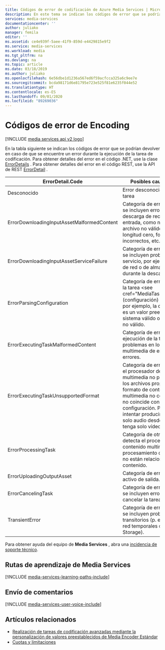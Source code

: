 ```yaml
---
title: Códigos de error de codificación de Azure Media Services | Microsoft Docs
description: En este tema se indican los códigos de error que se podrían devolver en caso de que se encuentre un error durante la ejecución de la tarea de Encoding.
services: media-services
documentationcenter: ''
author: juliako
manager: femila
editor: ''
ms.assetid: ce4e939f-5aee-41f9-859d-e4429815e9f2
ms.service: media-services
ms.workload: media
ms.tgt_pltfrm: na
ms.devlang: na
ms.topic: article
ms.date: 03/18/2019
ms.author: juliako
ms.openlocfilehash: 6e56dbe1d1236a567ed6f59acfcca325a6c9ee7e
ms.sourcegitcommit: bcda98171d6e81795e723e525f81e6235f044e52
ms.translationtype: HT
ms.contentlocale: es-ES
ms.lasthandoff: 09/01/2020
ms.locfileid: "89269036"
---
```

# <a name="encoding-error-codes"></a>Códigos de error de Encoding

[!INCLUDE [media services api v2 logo](./includes/v2-hr.md)]

En la tabla siguiente se indican los códigos de error que se podrían devolver en caso de que se encuentre un error durante la ejecución de la tarea de codificación.  Para obtener detalles del error en el código .NET, use la clase [ErrorDetails](/previous-versions/azure/jj126075(v=azure.100)) . Para obtener detalles del error en el código REST, use la API de REST [ErrorDetail](/rest/api/media/operations/errordetail) .

| ErrorDetail.Code | Posibles causas de error |
| --- | --- |
| Desconocido |Error desconocido al ejecutar la tarea |
| ErrorDownloadingInputAssetMalformedContent |Categoría de errores en la que se incluyen errores en la descarga de recursos de entrada, como nombres de archivo no válidos, archivos de longitud cero, formatos incorrectos, etc. |
| ErrorDownloadingInputAssetServiceFailure |Categoría de errores en la que se incluyen problemas en el servicio, por ejemplo, errores de red o de almacenamiento durante la descarga. |
| ErrorParsingConfiguration |Categoría de errores en la que la tarea \<see cref="MediaTask.PrivateData"/> (configuración) no es válida; por ejemplo, la configuración no es un valor preestablecido del sistema válido o contiene XML no válido. |
| ErrorExecutingTaskMalformedContent |Categoría de errores durante la ejecución de la tarea en la que problemas en los archivos multimedia de entrada provocan errores. |
| ErrorExecutingTaskUnsupportedFormat |Categoría de errores en la que el procesador de contenido multimedia no puede procesar los archivos proporcionados: formato de contenido multimedia no compatible o que no coincide con la configuración. Por ejemplo, intentar producir una salida de solo audio desde un activo que tenga solo vídeo. |
| ErrorProcessingTask |Categoría de otros errores que detecta el procesador de contenido multimedia durante el procesamiento de la tarea y que no están relacionados con el contenido. |
| ErrorUploadingOutputAsset |Categoría de errores al cargar el activo de salida. |
| ErrorCancelingTask |Categoría de errores en la que se incluyen errores al intentar cancelar la tarea. |
| TransientError |Categoría de errores en la que se incluyen problemas transitorios (p. ej., problemas de red temporales con Azure Storage). |

Para obtener ayuda del equipo de **Media Services** , abra una [incidencia de soporte técnico](https://portal.azure.com/#blade/Microsoft_Azure_Support/HelpAndSupportBlade).

## <a name="media-services-learning-paths"></a>Rutas de aprendizaje de Media Services
[!INCLUDE [media-services-learning-paths-include](../../../includes/media-services-learning-paths-include.md)]

## <a name="provide-feedback"></a>Envío de comentarios
[!INCLUDE [media-services-user-voice-include](../../../includes/media-services-user-voice-include.md)]

## <a name="related-articles"></a>Artículos relacionados
* [Realización de tareas de codificación avanzadas mediante la personalización de valores preestablecidos de Media Encoder Estándar](media-services-custom-mes-presets-with-dotnet.md)
* [Cuotas y limitaciones](media-services-quotas-and-limitations.md)

<!--Reference links in article-->
[1]: https://azure.microsoft.com/pricing/details/media-services/
